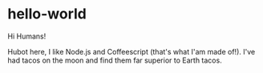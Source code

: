 # hello-world

Hi Humans!

Hubot here, I like Node.js and Coffeescript (that's what I'am made of!).
I've had tacos on the moon and find them far superior to Earth tacos.
